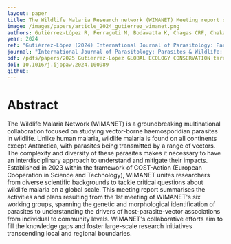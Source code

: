 ```yaml
---
layout: paper
title: The Wildlife Malaria Research network (WIMANET) Meeting report on the 1st WIMANET workshop
image: /images/papers/article_2024_gutierrez_wimanet.png
authors: Gutiérrez-López R, Ferraguti M, Bodawatta K, Chagas CRF, Chakarov N, Duc M, García-Longoria L, Lopes RJ, Martínez-de la Puente J,  Renner S,  Santiago-Alarcón D, Sehgal R, Stankovic D, Marzal A, Dunn JC. 
year: 2024
ref: "Gutiérrez-López (2024) International Journal of Parasitology: Parasites & Wildlife"
journal: "International Journal of Parasitology: Parasites & Wildlife: 24: 100989."
pdf: /pdfs/papers/2025 Gutierrez-Lopez GLOBAL ECOLOGY CONSERVATION tarentola sympatry.pdf
doi: 10.1016/j.ijppaw.2024.100989
github: 
---
```


# Abstract

The Wildlife Malaria Network (WIMANET) is a groundbreaking multinational collaboration focused on studying vector-borne haemosporidian parasites in wildlife. Unlike human malaria, wildlife malaria is found on all continents except Antarctica, with parasites being transmitted by a range of vectors. The complexity and diversity of these parasites makes it necessary to have an interdisciplinary approach to understand and mitigate their impacts. Established in 2023 within the framework of COST-Action (European Cooperation in Science and Technology), WIMANET unites researchers from diverse scientific backgrounds to tackle critical questions about wildlife malaria on a global scale. This meeting report summarises the activities and plans resulting from the 1st meeting of WIMANET's six working groups, spanning the genetic and morphological identification of parasites to understanding the drivers of host-parasite-vector associations from individual to community levels. WIMANET's collaborative efforts aim to fill the knowledge gaps and foster large-scale research initiatives transcending local and regional boundaries.
